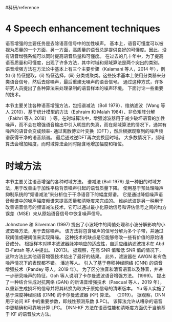 #科研/reference 
# 4  Speech enhancement techniques
语音增强的主要任务是去除语音信号中的加性噪声。 基本上，语音可懂度可以被视为质量的一个方面，另一方面，高质量的语音总是提供良好的可懂度。因此，没有语音增强系统可以同时提高语音质量和可懂度。 在过去的几十年中，为了提高语音质量和可懂度，出现了许多方法，其中时域和频域算法是两个突出的类别。 语音增强方法在方法论中基本上有三个主要步骤（Kalamani 等人，2014 年），例如 (i) 特征提取，(ii) 特征选择，(iii) 分类或聚类。这些技术基本上使用分类器来分类语音信号，然后去除噪声，最后重建无噪声的语音信号。 通过这种方式，许多研究人员提出了各种算法来处理录制的语音样本的噪声环境。 下面讨论一些重要的技术。

本节主要关注各种语音增强方法，包括谱减法（Boll 1979）、维纳滤波（Wang 等人 2010）、基于统计模型的方法（Ephraim 和 Malah 1984）、非负矩阵分解（Fakhri 等人 2018） ) 等。在时域算法中，增强滤波器用于减少破坏语音的加性噪声，而不会在增强语音输出中引入明显的失真，而在频域算法的情况下，通常有噪声的语音会变成频率- 通过离散傅立叶变换（DFT），然后根据观察到的噪声频谱获得干净的语音频谱。 最后通过逆DFT再次变换回时域。 大多数情况下，频域算法会增加幅度，而时域算法会同时隐含地增加幅度和相位。

# 时域方法
本节主要关注语音增强的各种时域方法。 谱减法 (Boll 1979) 是一种旧的时域方法，用于改善由于加性平稳背景噪声引起的语音质量下降。 使用基于预处理噪声抑制系统的“频谱减法”来分析位于干净语音下的幅度频谱。 它是通过降低噪声语音频谱中的噪声幅度频谱来提高质量和清晰度来完成的。 维纳滤波是另一种用于改善语音信号的频谱减法技术，它可以通过最小化原始信号和评估信号之间的均方误差（MSE）来从原始语音信号中恢复噪声信号。 

Johnstone 和 Silverman (1997) 提出了小波域中的阈值处理和小波分解影响的小波去噪方法，用于去除噪声。 该方法将包含噪声的信号分解为多个子带，并通过软阈值或硬阈值来实现降噪。 这种技术的缺点是它能够修改一些有价值的原始语音成分。 根据样本对样本滤波器脉冲响应的适应性，自适应维纳滤波技术在 Abd El-Fattah 等人中提出。 (2013)。 据观察，在高 SNR 值和低 SNR 值的情况下，这种方法比其他语音增强技术给出了最好的结果。 此外，滤波器在 AWGN 和有色噪声情况下的表现都不错。 潘迪等人。 引入了基于卷积神经网络 (CNN) 的语音增强技术（Pandey 等人，2019 年）。 为了区分浊音和清音语音以及静音，并进一步研究噪声的特征，Goh 等人说明了卡尔曼滤波语音增强方法。 (1999)。 提出了一种结合生成对抗网络 (GAN) 的新语音增强技术（Pascual 等人，2019 年），以重新生成损坏的信号并将其转换为取决于原始信号的清晰版本。 Yu 等人实施了基于深度神经网络 (DNN) 的卡尔曼滤波器 (KF) 算法。 （2019）。 据观察，DNN 用于访问 KF 中的重要参数，即线性预测系数 (LPC)。 该算法允许从嘈杂的语音中更精确和可靠地计算 LPC。 DNN-KF 方法在语音性能和清晰度方面优于当前基于 KF 的语音放大方法。
